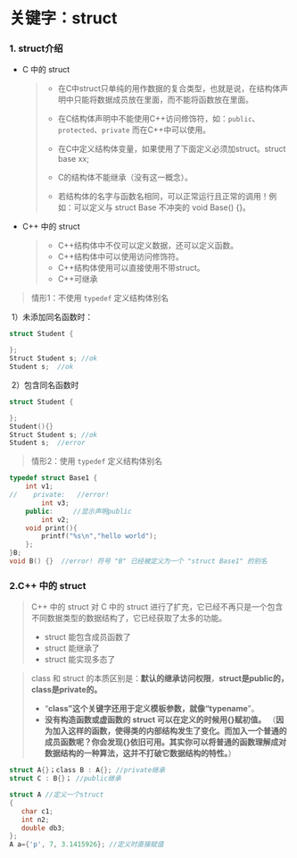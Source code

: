 # 关键字：struct

### 1. struct介绍

- C 中的 struct

  > - 在C中struct只单纯的用作数据的复合类型，也就是说，在结构体声明中只能将数据成员放在里面，而不能将函数放在里面。
  >
  > - 在C结构体声明中不能使用C++访问修饰符，如：`public`、`protected`、`private` 而在C++中可以使用。
  > - 在C中定义结构体变量，如果使用了下面定义必须加struct。struct base xx;
  > - C的结构体不能继承（没有这一概念）。
  > - 若结构体的名字与函数名相同，可以正常运行且正常的调用！例如：可以定义与 struct Base 不冲突的 void Base() {}。

- C++ 中的 struct

  > - C++结构体中不仅可以定义数据，还可以定义函数。
  > - C++结构体中可以使用访问修饰符。
  > - C++结构体使用可以直接使用不带struct。
  > - C++可继承

> 情形1：不使用 `typedef` 定义结构体别名

​	1）未添加同名函数时：

```c++
struct Student {

};
Struct Student s; //ok
Student s;  //ok
```

​	2）包含同名函数时

```c++
struct Student {

};
Student(){}
Struct Student s; //ok
Student s;  //error
```

>情形2：使用 `typedef` 定义结构体别名

```c++
typedef struct Base1 {         
    int v1;
//    private:   //error!
        int v3;
    public:     //显示声明public
        int v2;
    void print(){       
        printf("%s\n","hello world");
    };    
}B;
void B() {}  //error! 符号 "B" 已经被定义为一个 "struct Base1" 的别名
```



### 2.C++ 中的 struct

> C++ 中的 struct 对 C 中的 struct 进行了扩充，它已经不再只是一个包含不同数据类型的数据结构了，它已经获取了太多的功能。
>
> - struct 能包含成员函数了
> - struct 能继承了
> - struct 能实现多态了

> class 和 struct 的本质区别是：**默认的继承访问权限**，**struct是public的，class是private的。**
>
> - “**class”这个关键字还用于定义模板参数，就像“typename**”。
> - **没有构造函数或虚函数的 struct 可以在定义的时候用{}赋初值。**
>   （**因为加入这样的函数，使得类的内部结构发生了变化。而加入一个普通的成员函数呢？你会发现{}依旧可用。其实你可以将普通的函数理解成对数据结构的一种算法，这并不打破它数据结构的特性。**）

```c++
struct A{}；class B : A{}; //private继承
struct C : B{}； //public继承
```

```c++
struct A //定义一个struct
{
   char c1;
   int n2;
   double db3;
};
A a={'p', 7, 3.1415926}; //定义时直接赋值
```

